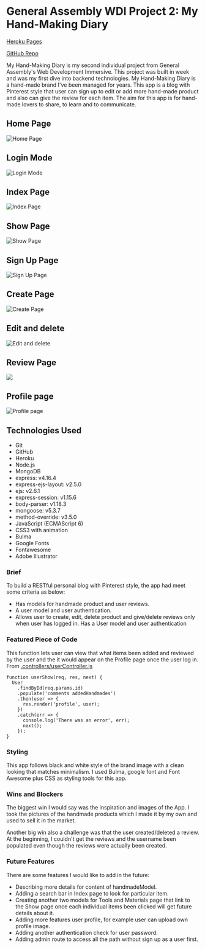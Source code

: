 # General Assembly WDI Project 2: My Hand-Making Diary

[Heroku Pages](https://my-hand-making-diary.herokuapp.com/)

[GitHub Repo](https://github.com/huangfuin1101/wdi-project-two-My-hand-making-Diary)

My Hand-Making Diary is my second individual project from General Assembly's Web Development Immersive. This project was built in week and was my first dive into backend technologies.
My Hand-Making Diary is a hand-made brand I've been managed for years. This app is a blog with Pinterest style that user can sign up to edit or add more hand-made product and also can give the review for each item. The aim for this app is for hand-made lovers to share, to learn and to communicate.

## Home Page
![Home Page](screenshots/home.png)

## Login Mode
![Login Mode](screenshots/log-in-mode.png)

## Index Page
![Index Page](screenshots/index.png)

## Show Page
![Show Page](screenshots/show-page.png)

## Sign Up Page
![Sign Up Page](screenshots/signup.png)

## Create Page
![Create Page](screenshots/add.png)

## Edit and delete
![Edit and delete](screenshots/edit-delete.png)

## Review Page
![](screenshots/reviews.png)


## Profile page
![Profile page](screenshots/profile.png)


## Technologies Used

* Git
* GitHub
* Heroku
* Node.js
* MongoDB
* express: v4.16.4
* express-ejs-layout: v2.5.0
* ejs: v2.6.1
* express-session: v1.15.6
* body-parser: v1.18.3
* mongoose: v5.3.7
* method-override: v3.5.0
* JavaScript (ECMAScript 6)
* CSS3 with animation
* Bulma
* Google Fonts
* Fontawesome
* Adobe Illustrator

### Brief
To build a RESTful personal blog with Pinterest style, the app had meet some criteria as below:

* Has models for handmade product and user reviews.
* A user model and user authentication.
* Allows user to create, edit, delete product and give/delete reviews only when user has logged in.
Has a User model and user authentication


### Featured Piece of Code
This function lets user can view that what items been added and reviewed by the user and the it would appear on the Profile page once the user log in. From [.controllers/userController.js](https://github.com/huangfuin1101/wdi-project-two-My-hand-making-Diary/blob/master/controllers/userController.js)
```
function userShow(req, res, next) {
  User
    .findById(req.params.id)
    .populate('comments addedHandmades')
    .then(user => {
      res.render('profile', user);
    })
    .catch(err => {
      console.log('There was an error', err);
      next();
    });
}
```

### Styling
This app follows black and white style of the brand image with a clean looking that matches minimalism. I used Bulma, google font and Font Awesome plus CSS as styling tools for this app.

### Wins and Blockers
The biggest win I would say was the inspiration and images of the App. I took the pictures of the handmade products which I made it by my own and used to sell it in the market.

Another big win also a challenge was that the user created/deleted a review. At the beginning, I couldn't get the reviews and the username been populated even though the reviews were actually been created.

### Future Features
There are some features I would like to add in the future:
* Describing more details for content of handmadeModel.
* Adding a search bar in Index page to look for particular item.
* Creating another two models for Tools and Materials page that link to the Show page once each individual items been clicked will get future details about it.
* Adding more features user profile, for example user can upload own profile image.
* Adding another authentication check for user password.
* Adding admin route to access all the path without sign up as a user first.
